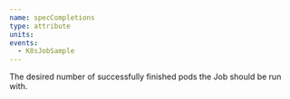 ```yaml
---
name: specCompletions
type: attribute
units:
events:
  - K8sJobSample
---
```


The desired number of successfully finished pods the Job should be run with.

